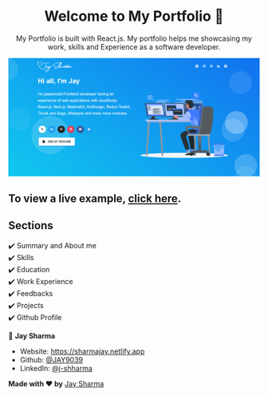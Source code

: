 <h1 align="center">Welcome to My Portfolio 👋</h1>
<p align="center">
My Portfolio is built with React.js. My portfolio helps me showcasing my work, skills and Experience as a software developer.
</p>
<p align="center">
  <kbd>
    <img  src="./picture.PNG">
  </kbd>
</p>

## To view a live example, **[click here](https://sharmajay.netlify.app)**.

## Sections

✔️ Summary and About me\
✔️ Skills\
✔️ Education\
✔️ Work Experience\
✔️ Feedbacks\
✔️ Projects\
✔️ Github Profile

👤 **Jay Sharma**

- Website: https://sharmajay.netlify.app
- Github: [@JAY9039](https://github.com/JAY9039)
- LinkedIn: [@j-shharma](https://www.linkedin.com/in/j-shharma/)

**Made with ♥ by** [Jay Sharma](https://www.linkedin.com/in/j-shharma/)
